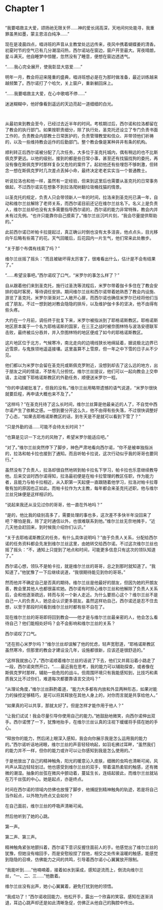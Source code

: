 # Chapter 1

<br>
“我要唱救主大爱，颂扬祂无限关怀……神的爱长阔高深，天地间何处能寻，我重罪虽黑如墨，蒙主恩洁白纯净……”

现在是凌晨四点，唱诗班的声音从主教堂处远远传来，夜风中携着蝴蝶姜的清香。初夏时节的空气已有几分潮湿闷热，西尔诺站在窗边，窗户开至最大。宵夜晴朗，星斗满天。他自睡梦中惊醒，忽然没有了睡意，便想在窗边透透气。

“……我心完全展开，使我彰显大慈爱……”

明年一月，教会将迎来隆重的盛典，唱诗班想必是在为那时做准备，最近训练越来越频繁了。西尔诺打了个哈欠，关上窗户，重新躺回床上。

“……我要唱救主大爱，在心中歌唱不停……”

迷迷糊糊中，他好像看到遥远的天边亮起一道细细的白光。

<br>

从最初来到教会至今，已经过去近半年的时间。考核期过后，西尔诺和拉洛都留在了教会的执行部门。如果按职责细分，除了执行处，圣克托还设立了专门负责书面工作的，负责教会内部教士日常医护的，负责管理教堂和信众、并带领他们祈祷的，以及一些维持教会运作的后勤部门。整个教会像是某种井井有条的机构。

顺利转正后西尔诺被分配了几次任务，大多位于圣克托城内，偶有稍远的也不比斯佩克罗更远。以他的级别，接到的都是些日常小事，甚至还有找猫找狗的委托，再没有像在斯佩克罗时那样复杂又危险的案件了。起初他还有些埋怨不够刺激，但转念一想在斯佩克罗时几次差点丢掉小命，最终决定老老实实当一个普通教士。

听说拉洛也和他一样，虽然有一定经验，但来到这里后也需要从圣克托的日常事务做起，不过西尔诺实在想象不到拉洛爬树翻垃圾桶找猫的情景。

以圣克托的规定，负责人只会带领新人一年的时间，拉洛来到圣克托已满一年，自动和维尔兰丝解除了老师关系，而西尔诺目前还记在维尔兰丝名下。名义上是负责人，维尔兰丝却也没有太多需要指导西尔诺的，西尔诺的能力非常特殊，教会内并未有过先例。“也许只能靠你自己摸索了。”维尔兰丝沉吟片刻，“我会尽量提供帮助的。”

此前西尔诺已听帕卡拉提起过，真正确认时倒也没有太多沮丧，他点点头，目光移向午后略有些蔫了的花。天气回暖后，后花园内一片生气，他们常来此处散步。

“关于那个布偶有线索了吗？”

维尔兰丝摇了摇头：“而且被破坏得太厉害了，很难看出什么，估计是不会有结果了。”

“……希望没事吧。”西尔诺叹了口气，“米罗尔的事怎么样了？”

自从跟着他们来到圣克托，施行过圣洗等流程后，米罗尔带着伽卡多住在了教会安排的临时客房，等待调任安排。期间维尔兰丝和西尔诺带着她熟悉了教会内设施、游览了圣克托，米罗尔渐渐对二人敞开心扉，而西尔诺也确信米罗尔已经将他们当成了朋友。不过一想到她对教会隐隐的排斥，以及维护伽卡多的坚决，他不由得有些头疼。

大约在一个月前，调任终于批复下来，米罗尔被指派到了耶格诺斯教区。耶格诺斯地区原本属于一个名为耶格诺斯的国家，在三王之战时被奈图林特与波洛安德联军击败，最终被瓜分吞并，并入奈图林特的地区便成了如今的耶格诺斯教区。

这片地区位于北方，气候寒冷，南北走向的边境线狭长地绵延着，据说极北边界已近雪原，与鬼族领地遥遥接壤。这里虽算不上雪原，但一年之中下雪的日子从不少见。

他们都以为米罗尔会留在圣克托或斯佩克罗附近，没想到却去了这么远的地方，出于朋友之间的情谊，不禁有几分担忧。维尔兰丝提议，他们可以一起向教会上交申请，主动接下耶格诺斯教区的外勤任务，顺便送米罗尔一程。

“你的申请被批准了，但我的没有。”维尔兰丝用略带遗憾的语气说道，“米罗尔很快就要启程，再申请大概也来不及了。”

“这样吗？”在圣克托待了这么长时间，维尔兰丝算是他最亲近的人了，不自觉中西尔诺产生了依赖之感。一想到要分开这么久，他不由得有些失落，不过很快调整好了心态，“如果去耶格诺斯教区的话，到冬天是不是就可以看到下雪了？”

“只是外勤的话……可能不会待太长时间？”

“也算是见识一下北方的风物了，希望米罗尔能适应吧。”

“对了。”维尔兰丝突然停下了脚步，神色严肃地看向西尔诺，“你不是被单独指派的，拉洛和帕卡拉也接到了通知。而且听帕卡拉说，这次行动似乎我的哥哥也要同行。”

虽然没有了负责人，拉洛却很自然地转到帕卡拉名下学习，帕卡拉也乐意继续教导他。后来交谈时西尔诺得知，拉洛最初便是在帕卡拉管理的教区任职，作为能力者，且能力与帕卡拉相近，从入职第一天起便一直跟随着他学习，拉洛对帕卡拉尊敬有加的原因也正如此。而帕卡拉作为大主教，每年都会来圣克托述职，他与维尔兰丝兄妹便是这样相识的。

“说起来我还从没见过你的哥哥，他一直在外地吗？”

“是的，他比我的级别高多了，需要处理的事也多，这次差不多快半年没回来了吧？哪怕是我，除了定时通信以外，也很难联系到他。”维尔兰丝无奈地摊手，“近几天他会赶回来，到时候我介绍你们认识。”

“关于去耶格诺斯教区的任务，有什么具体说明吗？”由于负责人关系，分配给西尔诺的任务资料都会先发到维尔兰丝这里，由她转交给西尔诺。不过这次维尔兰丝也摇了摇头：“不，通知上只提到了地点和时间，可能更多信息只有这次的领队知道了。”

西尔诺心想，领队不是帕卡拉，就是维尔兰丝的哥哥，总之到那时就知道了。“我知道了。”他犹豫了一下后继续说道，“我很期待能见到你的哥哥。”

然而他并不确定自己是否真的期待。维尔兰丝是他最好的朋友，但因为她的开朗友善，教会里其他人也都很喜欢她。西尔诺有时担心维尔兰丝和他解除了负责人关系后，会和他逐渐疏远，转而与另一个新人走近。为什么要担心这个？维尔兰丝不是自己一人的负责人，她总会认识更多朋友。虽然这样劝自己，西尔诺还是忍不住去想，以至于那段时间看到维尔兰丝时都有些不自在了。

现在维尔兰丝的哥哥即将回到教会——他才是与维尔兰丝最亲密的人，他会怎么看待自己？他们能相处好吗？会不会影响和维尔兰丝的关系？

西尔诺叹了口气。

“还在担心米罗尔吗？”维尔兰丝却误解了他的忧虑，轻声宽慰道，“耶格诺斯教区虽然寒冷，但那里的教会才建设没几年，设施都很新，应该还是很舒适的。”

“这样我就放心了。”西尔诺顺着维尔兰丝的话说了下去，他们又并肩沿着小路走了一段，西尔诺突然开口，“……最近我在思考，我的能力可以辅助探查，或者像在斯佩克罗时那样，辅助一些危险的战斗。但周围环境只有我能感知到，比技巧和素质我又比不过你们，难道每次都要靠语言交流吗？”

“从理论角度，”维尔兰丝斟酌着道，“能力大多都有内放和外显两种形态，如果对能力的操控足够精巧，是可以将其释放在其他人身上的，对你而言就是共享给他人。”

“如果真的可以共享，那就太好了。但是怎样才能作用于他人？”

“让我们试试！我会尽量引导你使用自己的能力。”她鼓励地微笑，向西尔诺伸出双手。西尔诺愣了一下，犹豫地抬手，在维尔兰丝认真的注视下缓缓将手搭在她的手心。

“释放你的能力，然后闭上眼深入感知，我会向你展示我是怎么运用我的能力的。”西尔诺听话地闭眼，维尔兰丝的声音轻轻响起，如羽毛拂过耳畔，“虽然我们的能力并不一样，但你的能力或许可以让你感知到我是怎么使用的。”

于是他放出了自己的精神触角，阳光的暖意沁入皮肤，细微的虫鸣也清晰可闻，风吟声从耳边轻轻划过。他也感受到维尔兰丝的双手，带着温热柔软的触感，还有微微的潮湿。抽象的丝弦在微风中颤动着，蔓延生长，连结起彼此，而维尔兰丝就站在万千丝弦的中心。她是起点，亦是终点。

时间在西尔诺的领域内仿佛也放慢了脚步，他捕捉到精神触角的轨迹，若是将自己当作起点，以外物为终点又会如何？

在自己面前，维尔兰丝的呼吸声清晰可闻。

然后他听到了她的心跳。

第一声。

第二声、第三声。

精神触角紧张地颤抖着，西尔诺下意识反握住面前人的手。他感觉出了维尔兰丝的犹豫，但她没有缩回手，而是安慰般捏了捏他，相交之处传来温暖的触感，能感觉到隐隐的召唤，仿佛能力之间的共鸣，引导着西尔诺小心翼翼放开限制。

“我能听到……”他喃喃着，接着如水到渠成，感知逆流而上，倒流向维尔兰丝，“一、二、三……”他数着。

维尔兰丝没有出声，她小心翼翼着，避免打扰到他的领悟。

“我成功了！”西尔诺收回能力，他松开手，露出一个欣喜的笑容。感知在逐渐消退，耳边心跳声却还是如此清晰急促，仿佛正从他自己的胸腔中传出。
